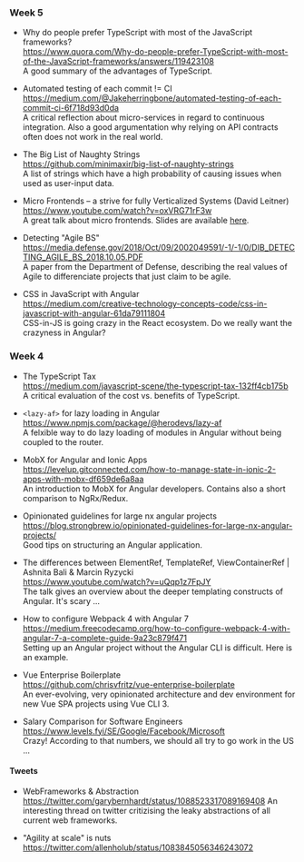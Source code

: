 ### Week 5
- Why do people prefer TypeScript with most of the JavaScript frameworks?  
https://www.quora.com/Why-do-people-prefer-TypeScript-with-most-of-the-JavaScript-frameworks/answers/119423108  
A good summary of the advantages of TypeScript.

- Automated testing of each commit != CI  
https://medium.com/@Jakeherringbone/automated-testing-of-each-commit-ci-6f718d93d0da   
A critical reflection about micro-services in regard to continuous integration. Also a good argumentation why relying on API contracts often does not work in the real world.

- The Big List of Naughty Strings  
https://github.com/minimaxir/big-list-of-naughty-strings  
A list of strings which have a high probability of causing issues when used as user-input data.

- Micro Frontends – a strive for fully Verticalized Systems (David Leitner)  
https://www.youtube.com/watch?v=oxVRG71rF3w  
A great talk about micro frontends. Slides are available [here](https://speakerdeck.com/duffleit/microfrontends-c587441e-d8e7-4883-9e14-c9dfaf8e36e3).

- Detecting "Agile BS"   
https://media.defense.gov/2018/Oct/09/2002049591/-1/-1/0/DIB_DETECTING_AGILE_BS_2018.10.05.PDF  
A paper from the Department of Defense, describing the real values of Agile to differenciate projects that just claim to be agile.

- CSS in JavaScript with Angular  
https://medium.com/creative-technology-concepts-code/css-in-javascript-with-angular-61da79111804  
CSS-in-JS is going crazy in the React ecosystem. Do we really want the crazyness in Angular?

### Week 4

- The TypeScript Tax  
https://medium.com/javascript-scene/the-typescript-tax-132ff4cb175b  
A critical evaluation of the cost vs. benefits of TypeScript.

- `<lazy-af>` for lazy loading in Angular  
https://www.npmjs.com/package/@herodevs/lazy-af  
A felxible way to do lazy loading of modules in Angular without being coupled to the router.

- MobX for Angular and Ionic Apps  
https://levelup.gitconnected.com/how-to-manage-state-in-ionic-2-apps-with-mobx-df659de6a8aa  
An introduction to MobX for Angular developers. Contains also a short comparison to NgRx/Redux.

- Opinionated guidelines for large nx angular projects  
https://blog.strongbrew.io/opinionated-guidelines-for-large-nx-angular-projects/  
Good tips on structuring an Angular application.

- The differences between ElementRef, TemplateRef, ViewContainerRef | Ashnita Bali & Marcin Ryzycki  
https://www.youtube.com/watch?v=uQqp1z7FpJY  
The talk gives an overview about the deeper templating constructs of Angular. It's scary ...

- How to configure Webpack 4 with Angular 7
https://medium.freecodecamp.org/how-to-configure-webpack-4-with-angular-7-a-complete-guide-9a23c879f471   
Setting up an Angular project without the Angular CLI is difficult. Here is an example.

- Vue Enterprise Boilerplate   
https://github.com/chrisvfritz/vue-enterprise-boilerplate  
An ever-evolving, very opinionated architecture and dev environment for new Vue SPA projects using Vue CLI 3.

- Salary Comparison for Software Engineers  
https://www.levels.fyi/SE/Google/Facebook/Microsoft  
Crazy! According to that numbers, we should all try to go work in the US ...

#### Tweets
- WebFrameworks & Abstraction   
https://twitter.com/garybernhardt/status/1088523317089169408
An interesting thread on twitter critizising the leaky abstractions of all current web frameworks.

- "Agility at scale" is nuts  
https://twitter.com/allenholub/status/1083845056346243072



